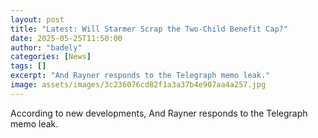 ```yaml
---
layout: post
title: "Latest: Will Starmer Scrap the Two-Child Benefit Cap?"
date: 2025-05-25T11:50:00
author: "badely"
categories: [News]
tags: []
excerpt: "And Rayner responds to the Telegraph memo leak."
image: assets/images/3c236076cd82f1a3a37b4e907aa4a257.jpg
---
```


According to new developments, And Rayner responds to the Telegraph memo leak.


